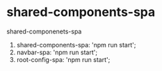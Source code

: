# shared-components-spa
shared-componenets-spa

1. shared-components-spa: 'npm run start';
2. navbar-spa: 'npm run start';
3. root-config-spa: 'npm run start';